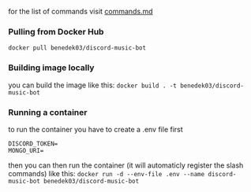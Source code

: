 for the list of commands visit [commands.md](./commands.md)

### Pulling from Docker Hub
```docker pull benedek03/discord-music-bot```

### Building image locally
you can build the image like this:
```docker build . -t benedek03/discord-music-bot```

### Running a container
to run the container you have to create a .env file first
```
DISCORD_TOKEN=
MONGO_URI=
```
then you can then run the container (it will automaticly register the slash commands) like this:
```docker run -d --env-file .env --name discord-music-bot benedek03/discord-music-bot```
